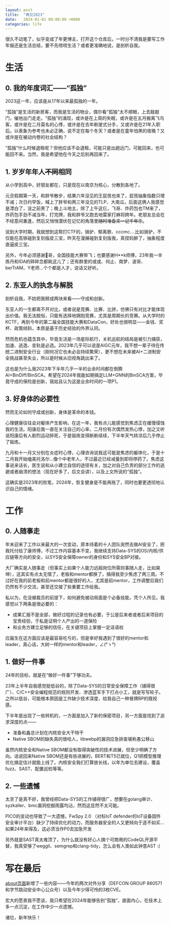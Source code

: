 ```yaml
---
layout: post
title:  "再见2023"
date:   2024-01-01 00:00:00 +0800
categories: life
---
```


很久不动笔了，似乎变成了年更博主，打开这个仓库后，一时分不清我是要写工作年报还是生活总结，要不先唠唠生活？或者更准确地说，是剖析自我。

# 生活


## 0. 我的年度词汇——“孤独”

2023这一年，应该是从17年以来最孤独的一年。

“孤独”是生活的新房客，而我是生活的物业，偶尔看“孤独”太不顺眼，上去敲敲门，催他出门走走。“孤独”的涌现，或许是在上周的失眠，或许是在五月搬离飞鸟客，或许是在二月莫名的心悸，或许是在去年断崖式分手，又或许是在21年入职后。以表象为参考也未必正确，说不定在每个冬天？或者是在童年怕黑的夜晚？又或许是在被动内卷的社会结构？

“孤独”什么时候退租呢？但他应该不会退租，可能只是出趟远门，可能回来，也可能回不来。当然，我是希望他在今天之后别再回来了。


## 1. 岁岁年年人<s>不同</s>相同

从小学到高中，好朋友都在，只是现在以南京为核心，分散到各地了。

元旦假期第一天，和胖爷散步，结果六年没见的王屁孩也来了，屁孩抽象指数只增不减；次日约早饭，喊上了胖爷和两三年没见的TLP、大南瓜，后面这俩人我感觉是漂白了，没之前黑了；晚上斗地主，除了上午这仨，飞哥、炸药包也TM来了，炸药包手劲不减当年，打完牌，我和胖爷又跑去地雷家打麻将跨年。老朋友总会在不经意间重逢，然后又悄悄潜伏在记忆的角落里<s>随时准备来一记千年杀</s>。

说到大学时期，我就想到这帮打CTF的，骑驴、郁离歌、cccmc....比如骑驴，不仅能在高铁碰到复刻版皮三宝，昨天在漫展碰到复刻版我，真捏妈醉了，抽象程度直逼皮三宝。

另外，今年必须感谢🐲哥，全国技能大赛带飞；也要感谢H**k师傅，23年我一半炼丹和IDA的碎碎念都耗这儿了；还有群里的或或、何止、南梦、波哥、berTrAM、Y老师...个个都是人才，说话又好听。


## 2. 东亚人的执念与解脱

剖析自我，不妨把我掰成两块来看——守成和创新。

东亚人的一生都离不开对比，或者说是竞赛、比赛、比拼，仿佛只有对比才能体现出价值。我无法脱俗，只能有选择地拥抱竞赛，尤其是周期长的竞赛。从大学时的KCTF，再到今年的第二届全国技能大赛和DataCon，好处也很明显——金钱、奖杯、政策倾斜，本质是基于历史经验的外界认同。

然而危机也蕴含其中，毕竟生活是一场星际航行，关机巡航的结局是被引力捕获，加速、逃逸、变轨是必选。2023年几乎可以说是AIGC元年，我不想一辈子待在传统二进制安全行业（刚何况它也未必会持续繁荣），更不想在未来被AI+二进制安全挑战甚至失业，所以是时候从旧视角跳出来了。

这也是为什么我2023年下半年几乎一半的业余时间都在倒腾AI+BinDiff/BinSCA，希望在2024年我能如期搞定LLM+GNN的BinSCA方案，毕竟守成的保险是创新，我姑且认为这是业余时间的一项P1。


## 3. 好身体的必要性

然而无论如何守成或创新，身体是革命的本钱。

心理健康往往会对躯体产生影响，在这一年，我有点儿能感觉到焦虑正在缓慢侵蚀我的生活。阳康后我一直在关注自己的心率，二月份有次偶然发热心悸，加之又听说阳康后有人剧烈运动猝死，于是锻炼变得断断续续，下半年天气转凉后几乎停止了锻炼。

九月和十一月又分别在炎症时心悸，心理咨询说我这可能是焦虑的躯体化，于是十二月我开始嗑美托洛尔...像个中老年人，不过最近已经减量到即将停药了。焦虑这事说来话长，医生说和从小建立自信的途径有关，加之对自己负责的部分工作的逃避或者崩溃的想法（现在好多了，后文会讲），以及上文所说的“孤独”。

这确实是2023年的败笔，2024年，恢复健身是不能再拖了，同时也要更透彻地认识自己的情绪。


# 工作


## 0. 人随事走

年末迎来了工作以来最大的一次变动，原本待着的十人团队突然去做AI安全了，把我托付给了康师傅，不过工作内容基本不变，我继续支持Data-SYS的OS/内核/供应链等方向的安全，以SYS安全保障owner的身份和SYS安全BP对接。

大厂确实是人随事走（但事实上如果个人能力远超岗位所需则事随人走，比如昊坤），这其实有点太无情了，老板和mentor都换了，搞得我至少焦虑了两三周。不过好在我的前老板和前mentor都是很好的人，尤其是前mentor，工作调整后我们仍然有不少交流，甚至还交接了些重要工作给我。

私以为，在没被裁员的前提下，如何避免被动局面是个必备技能，凭个人所见，我感觉以下两条是很必要的：

- 成果汇报不是全部，做好过程的记录也有必要，于公是后来者或者后来项目的宝贵经验，于私是证明个人产出的一道保险
- 和业务方建立足够的信任，在关键项目上掌握一定话语权


应届生在这方面应该是最容易吃亏的，但是幸好我遇到了很好的mentor和leader，真心话，大树一样的mentor和leader，∠(°ゝ°)


## 1. 做好一件事

24年的目标，就是在“做好一件事”下够功夫。

23年上半年自我感觉挺低谷的，除了Data-SYS的日常安全保障工作（铺得很广）、C/C++安全编程规范的规则开发、渗透蓝军手下打点小工，就是写写轮子。之所以低谷，可能根本原因是工作缺少技术深度，给我自己一种冒牌BP的既视感。

下半年是出现了一些转机的，一方面是加入了新的保密项目，另一方面是找到了追求深度的点——

- 准备和鑫总计划在内核安全大干特干
- Native SBOM的缺失真的很哈人，libwebp的漏洞应急排查堪称愚公移山


虽然内核安全和Native SBOM都没有取得突破性的技术进展，但至少明确了方向。话说回来Native SBOM还是有些进展的，BERT和T5已就位，Q1把模型推理优化搞定估计就能上线了。内核安全我们打算放长线，以年为单位去建设，覆盖fuzz、SAST、配置巡检等等。


## 2. 一些遗憾

太贪了是真不好，我曾经把Data-SYS的工作铺得很广，想要在golang审计、syzkaller、bmc漏洞挖掘雨露均沾，然而这显然不太可能。

PICO的变动也导致了一大遗憾，FwSpy 2.0 （对标IoT defender的IoT设备固件安全审计平台）缺少了持续优化的动力，而服务器安全的人又更倾向于造不如买...如果24年来得及，这必须当作P0去加急开发

另外就是SAST真太难顶了，为什么就没有好心人搞个可商用的CodeQL开源平替，我真受够了weggli、semgrep和clang-tidy，怎么会有人类如此钟意AST :(


# 写在最后

[about页面](/about/)新增了一些内容——今年的两次对外分享（DEFCON GROUP 860571和字节跳动安全中心公众号）以及今年少得可怜的3枚CVE。

宏大的愿景我不愿谈，我只希望在2024年能够告别“孤独”，直面内心，在技术上多一点沉淀，在工作中少一点遗憾。

诸位，新年快乐！

